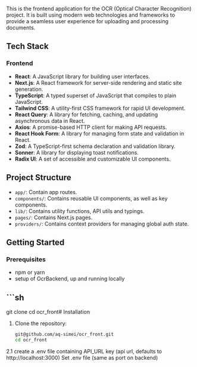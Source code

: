 This is the frontend application for the OCR (Optical Character Recognition) project. It is built using modern web technologies and frameworks to provide a seamless user experience for uploading and processing documents.

## Tech Stack

### Frontend

- **React**: A JavaScript library for building user interfaces.
- **Next.js**: A React framework for server-side rendering and static site generation.
- **TypeScript**: A typed superset of JavaScript that compiles to plain JavaScript.
- **Tailwind CSS**: A utility-first CSS framework for rapid UI development.
- **React Query**: A library for fetching, caching, and updating asynchronous data in React.
- **Axios**: A promise-based HTTP client for making API requests.
- **React Hook Form**: A library for managing form state and validation in React.
- **Zod**: A TypeScript-first schema declaration and validation library.
- **Sonner**: A library for displaying toast notifications.
- **Radix UI**: A set of accessible and customizable UI components.

## Project Structure

- `app/`: Contain app routes.
- `components/`: Contains reusable UI components, as well as key components.
- `lib/`: Contains utility functions, API utils and typings.
- `pages/`: Contains Next.js pages.
- `providers/`: Contains context providers for managing global auth state.

## Getting Started

### Prerequisites

- npm or yarn
- setup of OcrBackend, up and running locally

##   ```sh
   git clone <repository-url>
   cd ocr_front# Installation

1. Clone the repository:
   ```sh
   git@github.com/aq-simei/ocr_front.git
   cd ocr_front
  2.1 create a .env file containing API_URL key (api url, defaults to http://localhost:3000)
  Set .env file (same as port on backend)
